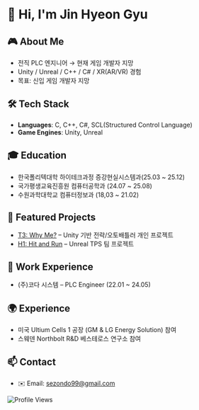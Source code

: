 # 👋 Hi, I'm Jin Hyeon Gyu

## 🎮 About Me
- 전직 PLC 엔지니어 → 현재 게임 개발자 지망
- Unity / Unreal / C++ / C# / XR(AR/VR) 경험
- 목표: 신입 게임 개발자 지망

## 🛠 Tech Stack
- **Languages**: C, C++, C#, SCL(Structured Control Language)
- **Game Engines**: Unity, Unreal

## 🎓 Education
- 한국폴리텍대학 하이테크과정 증강현실시스템과(25.03 ~ 25.12)
- 국가평생교육진흥원 컴퓨터공학과 (24.07 ~ 25.08)
- 수원과학대학교 컴퓨터정보과 (18,03 ~ 21.02)

## 🚀 Featured Projects
- [T3: Why Me?](https://github.com/sezondo/T3_Why_Me_unuty) – Unity 기반 전략/오토배틀러 개인 프로젝트
- [H1: Hit and Run](https://github.com/sezondo/H1_hitAndRun_Unreal) – Unreal TPS 팀 프로젝트

## 💼 Work Experience
- (주)코다 시스템 – PLC Engineer (22.01 ~ 24.05)

## 🌍 Experience
- 미국 Ultium Cells 1 공장 (GM & LG Energy Solution) 참여
- 스웨덴 Northbolt R&D 베스테로스 연구소 참여

## 📫 Contact
- ✉️ Email: sezondo99@gmail.com



![Profile Views](https://komarev.com/ghpvc/?username=sezondo&label=Profile%20views&color=0e75b6&style=flat)

